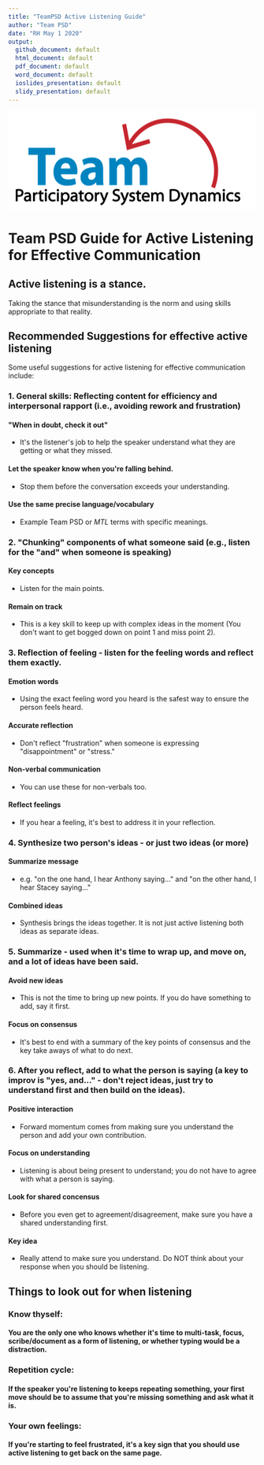 ```yaml
---
title: "TeamPSD Active Listening Guide"
author: "Team PSD"
date: "RH May 1 2020"
output: 
  github_document: default
  html_document: default
  pdf_document: default
  word_document: default
  ioslides_presentation: default
  slidy_presentation: default
---
```


<img src = "https://github.com/lzim/teampsd/blob/teampsd_style/teampsd_logo/team_psd_logo_sm.png"
     height = "200" width = "600">  
     
# Team PSD Guide for Active Listening for Effective Communication


## Active listening is a stance. 
Taking the stance that misunderstanding is the norm and using skills appropriate to that reality.

## Recommended Suggestions for effective active listening
Some useful suggestions for active listening for effective communication include:

### 1. General skills: Reflecting content for efficiency and interpersonal rapport (i.e., avoiding rework and frustration)
#### "When in doubt, check it out" 
- It's the listener's job to help the speaker understand what they are getting or what they missed.
#### Let the speaker know when you're falling behind. 
- Stop them before the conversation exceeds your understanding.
#### Use the same precise language/vocabulary
- Example Team PSD or _MTL_ terms with specific meanings.

### 2. "Chunking" components of what someone said (e.g., listen for the "and" when someone is speaking)
#### Key concepts 
- Listen for the main points.
#### Remain on track
- This is a key skill to keep up with complex ideas in the moment (You don't want to get bogged down on point 1 and miss point 2).

### 3. Reflection of feeling - listen for the feeling words and reflect them exactly. 
#### Emotion words
- Using the exact feeling word you heard is the safest way to ensure the person feels heard. 
#### Accurate reflection
- Don't reflect "frustration" when someone is expressing "disappointment" or "stress."
#### Non-verbal communication
- You can use these for non-verbals too.
#### Reflect feelings
- If you hear a feeling, it's best to address it in your reflection.

### 4. Synthesize two person's ideas - or just two ideas (or more)
#### Summarize message
- e.g. "on the one hand, I hear Anthony saying..." and "on the other hand, I hear Stacey saying..."
#### Combined ideas
- Synthesis brings the ideas together. It is not just active listening both ideas as separate ideas.

### 5. Summarize - used when it's time to wrap up, and move on, and a lot of ideas have been said.
#### Avoid new ideas
- This is not the time to bring up new points. If you do have something to add, say it first.
#### Focus on consensus
- It's best to end with a summary of the key points of consensus and the key take aways of what to do next.

### 6. After you reflect, add to what the person is saying (a key to improv is "yes, and..." - don't reject ideas, just try to understand first and then build on the ideas).
#### Positive interaction
- Forward momentum comes from making sure you understand the person and add your own contribution.
#### Focus on understanding
- Listening is about being present to understand; you do not have to agree with what a person is saying.
#### Look for shared concensus
- Before you even get to agreement/disagreement, make sure you have a shared understanding first.
#### Key idea
- Really attend to make sure you understand. Do NOT think about your response when you should be listening.

## Things to look out for when listening
### Know thyself:
#### You are the only one who knows whether it's time to multi-task, focus, scribe/document as a form of listening, or whether typing would be a distraction.
### Repetition cycle: 
#### If the speaker you're listening to keeps repeating something, your first move should be to assume that you're missing something and ask what it is.
### Your own feelings:
#### If you're starting to feel frustrated, it's a key sign that you should use active listening to get back on the same page.
